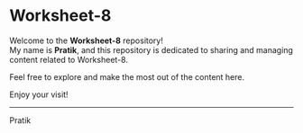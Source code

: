 # Worksheet-8

Welcome to the **Worksheet-8** repository!  
My name is **Pratik**, and this repository is dedicated to sharing and managing content related to Worksheet-8.  

Feel free to explore and make the most out of the content here.  

Enjoy your visit!  

---
Pratik


